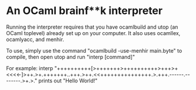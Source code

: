 An OCaml brainf**k interpreter
=====
Running the interpreter requires that you have ocamlbuild and utop (an OCaml toplevel) already set up on your computer. It also uses ocamllex, ocamlyacc, and menhir.

To use, simply use the command "ocamlbuild -use-menhir main.byte" to compile, then open utop and run "interp [command]"

For example: interp "++++++++++[>+++++++>++++++++++>+++>+<<<<-]>++.>+.+++++++..+++.>++.<<+++++++++++++++.>.+++.------.--------.>+.>." prints out "Hello World!"